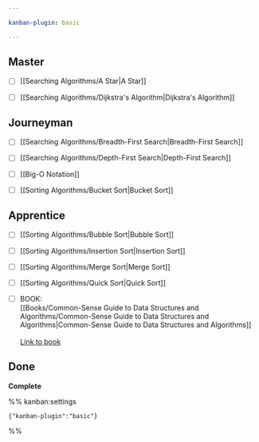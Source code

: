```yaml
---

kanban-plugin: basic

---
```


## Master

- [ ] [[Searching Algorithms/A Star|A Star]]
- [ ] [[Searching Algorithms/Dijkstra's Algorithm|Dijkstra's Algorithm]]


## Journeyman

- [ ] [[Searching Algorithms/Breadth-First Search|Breadth-First Search]]
- [ ] [[Searching Algorithms/Depth-First Search|Depth-First Search]]
- [ ] [[Big-O Notation]]
- [ ] [[Sorting Algorithms/Bucket Sort|Bucket Sort]]


## Apprentice

- [ ] [[Sorting Algorithms/Bubble Sort|Bubble Sort]]
- [ ] [[Sorting Algorithms/Insertion Sort|Insertion Sort]]
- [ ] [[Sorting Algorithms/Merge Sort|Merge Sort]]
- [ ] [[Sorting Algorithms/Quick Sort|Quick Sort]]
- [ ] BOOK:<br>[[Books/Common-Sense Guide to Data Structures and Algorithms/Common-Sense Guide to Data Structures and Algorithms|Common-Sense Guide to Data Structures and Algorithms]]<br><br>[Link to book](https://www.amazon.com/Common-Sense-Guide-Structures-Algorithms-Second-dp-1680507222/dp/1680507222)


## Done

**Complete**




%% kanban:settings
```
{"kanban-plugin":"basic"}
```
%%